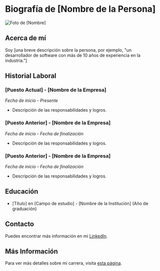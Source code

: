 # Biografía de [Nombre de la Persona]

![Foto de [Nombre]](URL_de_la_imagen)

## Acerca de mí
Soy [una breve descripción sobre la persona, por ejemplo, "un desarrollador de software con más de 10 años de experiencia en la industria."] 

## Historial Laboral

### [Puesto Actual] - [Nombre de la Empresa]
*Fecha de inicio - Presente*
- Descripción de las responsabilidades y logros.

### [Puesto Anterior] - [Nombre de la Empresa]
*Fecha de inicio - Fecha de finalización*
- Descripción de las responsabilidades y logros.

### [Puesto Anterior] - [Nombre de la Empresa]
*Fecha de inicio - Fecha de finalización*
- Descripción de las responsabilidades y logros.

## Educación
- [Título] en [Campo de estudio] - [Nombre de la Institución] (Año de graduación)

## Contacto
Puedes encontrar más información en mi [LinkedIn](URL_de_LinkedIn).

## Más Información
Para ver más detalles sobre mi carrera, visita [esta página](URL_de_la_otra_página).

